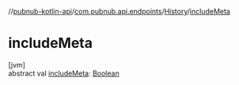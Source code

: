 //[pubnub-kotlin-api](../../../index.md)/[com.pubnub.api.endpoints](../index.md)/[History](index.md)/[includeMeta](include-meta.md)

# includeMeta

[jvm]\
abstract val [includeMeta](include-meta.md): [Boolean](https://kotlinlang.org/api/latest/jvm/stdlib/kotlin-stdlib/kotlin/-boolean/index.html)
